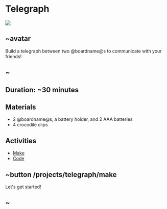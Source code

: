 # Telegraph 

![](/static/mb/lessons/telegraph-0.png)

## ~avatar

Build a telegraph between two @boardname@s to communicate with your friends!

## ~

## Duration: ~30 minutes

## Materials

* 2 @boardname@s, a battery holder, and 2 AAA batteries
* 4 crocodile clips

## Activities

* [Make](/projects/telegraph/make)  
* [Code](/projects/telegraph/code)

## ~button /projects/telegraph/make
Let's get started!
## ~
